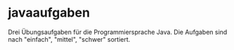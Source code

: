 # javaaufgaben
Drei Übungsaufgaben für die Programmiersprache Java. Die Aufgaben sind nach "einfach", "mittel", "schwer" sortiert.
